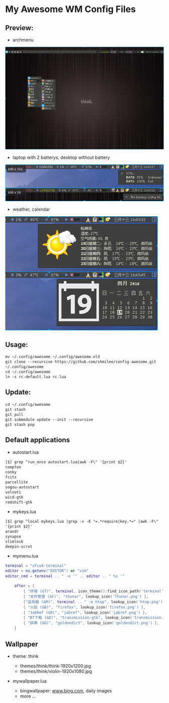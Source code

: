 My Awesome WM Config Files
==========================

Preview:
--------

* archmenu

![archmenu](preview/archmenu.jpg)

* laptop with 2 batterys, desktop without battery

![bat](preview/bat.jpg)

* weather, calendar

![cal-weather](preview/cal-weather.jpg)

Usage:
------

```
mv ~/.config/awesome ~/.config/awesome.old
git clone --recursive https://github.com/shmilee/config-awesome.git ~/.config/awesome
cd ~/.config/awesome
ln -s rc-default.lua rc.lua
```

Update:
-------

```
cd ~/.config/awesome
git stash
git pull
git submodule update --init --recursive
git stash pop
```

Default applications
--------------------

* autostart.lua

```
[$] grep ^run_once autostart.lua|awk -F\" '{print $2}'
compton
conky
fcitx
parcellite
sogou-autostart
volnoti
wicd-gtk
redshift-gtk
```

* mykeys.lua

```
[$] grep ^local mykeys.lua |grep -v -E "=.*require|key.*=" |awk -F\" '{print $2}'
arandr
synapse
slimlock
deepin-scrot
```

* mymenu.lua

```lua
terminal = "xfce4-terminal"
editor = os.getenv("EDITOR") or "vim"
editor_cmd = terminal .. " -e '" .. editor .. " %s '"
```

```lua
    after = {
        { "终端 (&T)", terminal, icon_theme():find_icon_path('terminal') },
        { "文件管理 (&F)", "thunar", lookup_icon('Thunar.png') },
        {"监视器 (&M)", terminal .. " -e htop", lookup_icon('htop.png') },
        { "火狐 (&B)", "firefox", lookup_icon('firefox.png') },
        { "JabRef (&R)", "jabref", lookup_icon('jabref.png') },
        { "BT下载 (&D)", "transmission-gtk", lookup_icon('transmission.png') },
        { "辞典 (&G)", "goldendict", lookup_icon('goldendict.png') },
    }
```

Wallpaper
---------

* theme: think
    - themes/think/think-1920x1200.jpg
    - themes/think/violin-1920x1080.jpg

* mywallpaper.lua
    - bingwallpaper: www.bing.com, daily images
    - more ...
